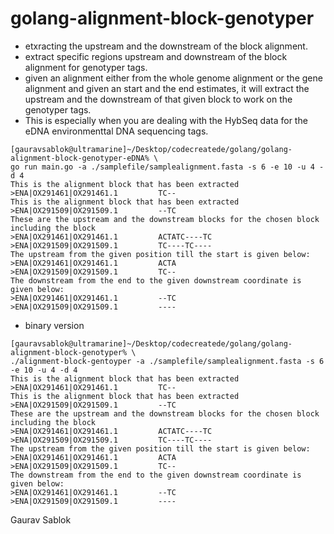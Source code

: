 # golang-alignment-block-genotyper

- etxracting the upstream and the downstream of the block alignment. 
- extract specific regions upstream and downstream of the block alignment for genotyper tags. 
- given an alignment either from the whole genome alignment or the gene alignment and given an start and the end estimates, it will extract the upstream and the downstream of that given block to work on the genotyper tags. 
- This is especially when you are dealing with the HybSeq data for the eDNA environmenttal DNA sequencing tags.

```
[gauravsablok@ultramarine]~/Desktop/codecreatede/golang/golang-alignment-block-genotyper-eDNA% \
go run main.go -a ./samplefile/samplealignment.fasta -s 6 -e 10 -u 4 -d 4
This is the alignment block that has been extracted
>ENA|OX291461|OX291461.1         TC--
This is the alignment block that has been extracted
>ENA|OX291509|OX291509.1         --TC
These are the upstream and the downstream blocks for the chosen block including the block
>ENA|OX291461|OX291461.1         ACTATC----TC
>ENA|OX291509|OX291509.1         TC----TC----
The upstream from the given position till the start is given below:
>ENA|OX291461|OX291461.1         ACTA
>ENA|OX291509|OX291509.1         TC--
The downstream from the end to the given downstream coordinate is given below:
>ENA|OX291461|OX291461.1         --TC
>ENA|OX291509|OX291509.1         ----
```

- binary version 

```
[gauravsablok@ultramarine]~/Desktop/codecreatede/golang/golang-alignment-block-genotyper% \
./alignment-block-gentoyper -a ./samplefile/samplealignment.fasta -s 6 -e 10 -u 4 -d 4
This is the alignment block that has been extracted
>ENA|OX291461|OX291461.1         TC--
This is the alignment block that has been extracted
>ENA|OX291509|OX291509.1         --TC
These are the upstream and the downstream blocks for the chosen block including the block
>ENA|OX291461|OX291461.1         ACTATC----TC
>ENA|OX291509|OX291509.1         TC----TC----
The upstream from the given position till the start is given below:
>ENA|OX291461|OX291461.1         ACTA
>ENA|OX291509|OX291509.1         TC--
The downstream from the end to the given downstream coordinate is given below:
>ENA|OX291461|OX291461.1         --TC
>ENA|OX291509|OX291509.1         ----

```
Gaurav Sablok
